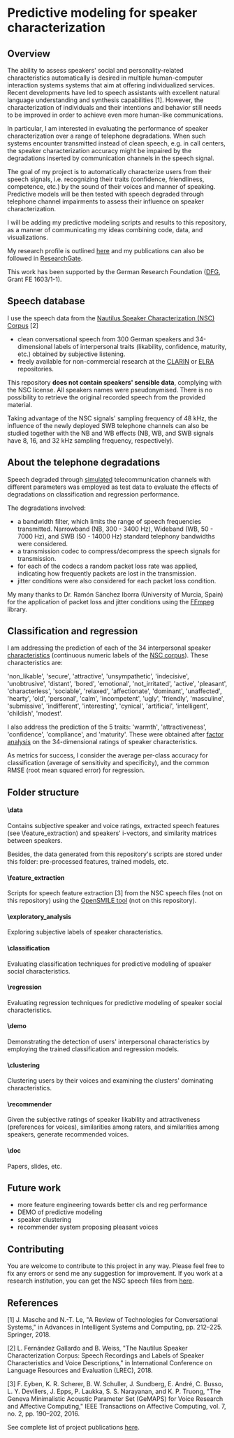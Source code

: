 # Predictive modeling for speaker characterization


## Overview

The ability to assess speakers' social and personality-related characteristics automatically is desired in multiple human-computer interaction systems systems that aim at offering individualized services. Recent developments have led to speech assistants with excellent natural language understanding and synthesis capabilities [1]. However, the characterization of individuals and their intentions and behavior still needs to be improved in order to achieve even more human-like communications.

In particular, I am interested in evaluating the performance of speaker characterization over a range of telephone degradations. When such systems encounter transmitted instead of clean speech, e.g. in call centers, the speaker characterization accuracy might be impaired by the degradations inserted by communication channels in the speech signal.

The goal of my project is to automatically characterize users from their speech signals, i.e. recognizing their traits (confidence, friendliness, competence, etc.) by the sound of their voices and manner of speaking. Predictive models will be then tested with speech degraded through telephone channel impairments to assess their influence on speaker characterization.

I will be adding my predictive modeling scripts and results to this repository, as a manner of communicating my ideas combining code, data, and visualizations.

My research profile is outlined [here](http://www.qu.tu-berlin.de/?id=lfernandez) and my publications can also be followed in [ResearchGate](https://www.researchgate.net/profile/Laura_Fernandez_Gallardo).

This work has been supported by the German Research Foundation ([DFG](http://www.dfg.de/en/), Grant FE 1603/1-1).



## Speech database

I use the speech data from the  [Nautilus Speaker Characterization (NSC) Corpus](http://www.qu.tu-berlin.de/?id=nsc-corpus) [2]

- clean conversational speech from 300 German speakers and 34-dimensional labels of interpersonal traits (likability, confidence, maturity, etc.) obtained by subjective listening. 
- freely available for non-commercial research at the [CLARIN](hdl.handle.net/11022/1009-0000-0007-C05F-6) or [ELRA](http://catalog.elra.info/product_info.php?products_id=1318) repositories.

This repository **does not contain speakers' sensible data**, complying with the NSC license. All speakers names were pseudonymised. There is no possibility to retrieve the original recorded speech from the provided material.

Taking advantage of the NSC signals' sampling frequency of 48 kHz, the influence of the newly deployed SWB telephone channels can also be studied together with the NB and WB effects (NB, WB, and SWB signals have 8, 16, and 32 kHz sampling frequency, respectively).



## About the telephone degradations  

Speech degraded through [simulated](https://github.com/laufergall/ML_Speaker_Characteristics/tree/master/data/distortions) telecommunication channels with different parameters was employed as test data to evaluate the effects of degradations on classification and regression performance. 

The degradations involved: 

* a bandwidth filter, which limits the range of speech frequencies transmitted. Narrowband (NB, 300 - 3400 Hz), Wideband (WB, 50 - 7000 Hz), and SWB (50 - 14000 Hz) standard telephony bandwidths were considered. 
* a transmission codec to compress/decompress the speech signals for transmission. 
* for each of the codecs a random packet loss rate was applied, indicating how frequently packets are lost in the transmission.
* jitter conditions were also considered for each packet loss condition. 

My many thanks to Dr. Ramón Sánchez Iborra (University of Murcia, Spain) for the application of packet loss and jitter conditions using the [FFmpeg](https://www.ffmpeg.org/) library.



## Classification and regression

I am addressing the prediction of each of the 34 interpersonal speaker [characteristics](https://github.com/laufergall/Subjective_Speaker_Characteristics/blob/master/data/subjective_ratings/SC_Questionnaire.csv) (continuous numeric labels of the [NSC corpus](http://www.qu.tu-berlin.de/?id=nsc-corpus)). These characteristics are: 

'non_likable', 'secure', 'attractive', 'unsympathetic', 'indecisive', 'unobtrusive', 'distant', 'bored', 'emotional', 'not_irritated', 'active', 'pleasant', 'characterless', 'sociable', 'relaxed', 'affectionate', 'dominant', 'unaffected', 'hearty', 'old', 'personal', 'calm', 'incompetent', 'ugly', 'friendly', 'masculine', 'submissive', 'indifferent', 'interesting', 'cynical', 'artificial', 'intelligent', 'childish', 'modest'.

I also address the prediction of the 5 traits: 'warmth', 'attractiveness', 'confidence', 'compliance', and 'maturity'. These were obtained after [factor analysis](https://github.com/laufergall/Subjective_Speaker_Characteristics/tree/master/speaker_characteristics/factor_analysis) on the 34-dimensional ratings of speaker characteristics.

As metrics for success, I consider the average per-class accuracy for classification (average of sensitivity and specificity), and the common RMSE (root mean squared error) for regression.



## Folder structure

#### \data

Contains subjective speaker and voice ratings, extracted speech features (see \feature_extraction) and speakers' i-vectors, and similarity matrices between speakers. 

Besides, the data generated from this repository's scripts are stored under this folder: pre-processed features, trained models, etc.

#### \feature_extraction

Scripts for speech feature extraction [3] from the NSC speech files (not on this repository) using the [OpenSMILE tool](https://audeering.com/technology/opensmile/) (not on this repository).

#### \exploratory_analysis

Exploring subjective labels of speaker characteristics. 

#### \classification

Evaluating classification techniques for predictive modeling of speaker social characteristics.

#### \regression

Evaluating regression techniques for predictive modeling of speaker social characteristics.

#### \demo

Demonstrating the detection of users' interpersonal characteristics by employing the trained classification and regression models.

#### \clustering

Clustering users by their voices and examining the clusters' dominating characteristics.

#### \recommender

Given the subjective ratings of speaker likability and attractiveness (preferences for voices), similarities among raters, and similarities among speakers, generate recommended voices.

#### \doc

Papers, slides, etc.



## Future work

- more feature engineering towards better cls and reg performance
- DEMO of predictive modeling
- speaker clustering
- recommender system proposing pleasant voices





## Contributing

You are welcome to contribute to this project in any way. Please feel free to fix any errors or send me any suggestion for improvement. If you work at a research institution, you can get the NSC speech files from [here](https://clarin.phonetik.uni-muenchen.de/BASRepository/index.php?target=Public/Corpora/NSC/NSC.1.php).



## References

[1] J. Masche and N.-T. Le, "A Review of Technologies for Conversational Systems," in Advances in Intelligent Systems and Computing, pp. 212–225. Springer, 2018.

[2] L. Fernández Gallardo and B. Weiss, "The Nautilus Speaker Characterization Corpus: Speech Recordings and Labels of Speaker Characteristics and Voice Descriptions," in International Conference on Language Resources and Evaluation (LREC), 2018.

[3] F. Eyben, K. R. Scherer, B. W. Schuller, J. Sundberg, E. André, C. Busso, L. Y. Devillers, J. Epps, P. Laukka, S. S. Narayanan, and K. P. Truong, "The Geneva Minimalistic Acoustic Parameter Set (GeMAPS) for Voice Research and Affective Computing," IEEE Transactions on Affective Computing, vol. 7, no. 2, pp. 190–202, 2016.



See complete list of project publications [here](http://www.qu.tu-berlin.de/?id=lfernandez).